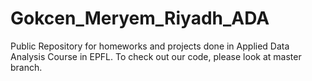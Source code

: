 # Gokcen_Meryem_Riyadh_ADA
Public Repository for homeworks and projects done in Applied Data Analysis Course in EPFL.
To check out our code, please look at master branch.
